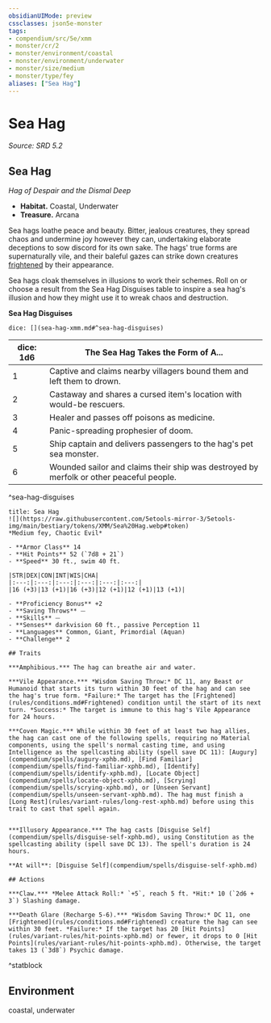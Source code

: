 ```yaml
---
obsidianUIMode: preview
cssclasses: json5e-monster
tags:
- compendium/src/5e/xmm
- monster/cr/2
- monster/environment/coastal
- monster/environment/underwater
- monster/size/medium
- monster/type/fey
aliases: ["Sea Hag"]
---
```

# Sea Hag
*Source: SRD 5.2*  

## Sea Hag

*Hag of Despair and the Dismal Deep*

- **Habitat.** Coastal, Underwater  
- **Treasure.** Arcana  

Sea hags loathe peace and beauty. Bitter, jealous creatures, they spread chaos and undermine joy however they can, undertaking elaborate deceptions to sow discord for its own sake. The hags' true forms are supernaturally vile, and their baleful gazes can strike down creatures [frightened](rules/conditions.md#Frightened) by their appearance.

Sea hags cloak themselves in illusions to work their schemes. Roll on or choose a result from the Sea Hag Disguises table to inspire a sea hag's illusion and how they might use it to wreak chaos and destruction.

**Sea Hag Disguises**

`dice: [](sea-hag-xmm.md#^sea-hag-disguises)`

| dice: 1d6 | The Sea Hag Takes the Form of A... |
|-----------|------------------------------------|
| 1 | Captive and claims nearby villagers bound them and left them to drown. |
| 2 | Castaway and shares a cursed item's location with would-be rescuers. |
| 3 | Healer and passes off poisons as medicine. |
| 4 | Panic-spreading prophesier of doom. |
| 5 | Ship captain and delivers passengers to the hag's pet sea monster. |
| 6 | Wounded sailor and claims their ship was destroyed by merfolk or other peaceful people. |
^sea-hag-disguises

```ad-statblock
title: Sea Hag
![](https://raw.githubusercontent.com/5etools-mirror-3/5etools-img/main/bestiary/tokens/XMM/Sea%20Hag.webp#token)
*Medium fey, Chaotic Evil*

- **Armor Class** 14
- **Hit Points** 52 (`7d8 + 21`)
- **Speed** 30 ft., swim 40 ft.

|STR|DEX|CON|INT|WIS|CHA|
|:---:|:---:|:---:|:---:|:---:|:---:|
|16 (+3)|13 (+1)|16 (+3)|12 (+1)|12 (+1)|13 (+1)|

- **Proficiency Bonus** +2
- **Saving Throws** ⏤
- **Skills** ⏤
- **Senses** darkvision 60 ft., passive Perception 11
- **Languages** Common, Giant, Primordial (Aquan)
- **Challenge** 2

## Traits

***Amphibious.*** The hag can breathe air and water.

***Vile Appearance.*** *Wisdom Saving Throw:* DC 11, any Beast or Humanoid that starts its turn within 30 feet of the hag and can see the hag's true form. *Failure:* The target has the [Frightened](rules/conditions.md#Frightened) condition until the start of its next turn. *Success:* The target is immune to this hag's Vile Appearance for 24 hours.

***Coven Magic.*** While within 30 feet of at least two hag allies, the hag can cast one of the following spells, requiring no Material components, using the spell's normal casting time, and using Intelligence as the spellcasting ability (spell save DC 11): [Augury](compendium/spells/augury-xphb.md), [Find Familiar](compendium/spells/find-familiar-xphb.md), [Identify](compendium/spells/identify-xphb.md), [Locate Object](compendium/spells/locate-object-xphb.md), [Scrying](compendium/spells/scrying-xphb.md), or [Unseen Servant](compendium/spells/unseen-servant-xphb.md). The hag must finish a [Long Rest](rules/variant-rules/long-rest-xphb.md) before using this trait to cast that spell again.


***Illusory Appearance.*** The hag casts [Disguise Self](compendium/spells/disguise-self-xphb.md), using Constitution as the spellcasting ability (spell save DC 13). The spell's duration is 24 hours.

**At will**: [Disguise Self](compendium/spells/disguise-self-xphb.md)

## Actions

***Claw.*** *Melee Attack Roll:* `+5`, reach 5 ft. *Hit:* 10 (`2d6 + 3`) Slashing damage.

***Death Glare (Recharge 5-6).*** *Wisdom Saving Throw:* DC 11, one [Frightened](rules/conditions.md#Frightened) creature the hag can see within 30 feet. *Failure:* If the target has 20 [Hit Points](rules/variant-rules/hit-points-xphb.md) or fewer, it drops to 0 [Hit Points](rules/variant-rules/hit-points-xphb.md). Otherwise, the target takes 13 (`3d8`) Psychic damage.
```
^statblock

## Environment

coastal, underwater